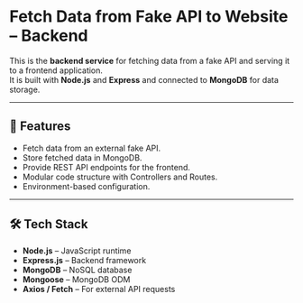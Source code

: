 # Fetch Data from Fake API to Website – Backend

This is the **backend service** for fetching data from a fake API and serving it to a frontend application.  
It is built with **Node.js** and **Express** and connected to **MongoDB** for data storage.

---

## 🚀 Features
- Fetch data from an external fake API.
- Store fetched data in MongoDB.
- Provide REST API endpoints for the frontend.
- Modular code structure with Controllers and Routes.
- Environment-based configuration.

---

## 🛠 Tech Stack
- **Node.js** – JavaScript runtime
- **Express.js** – Backend framework
- **MongoDB** – NoSQL database
- **Mongoose** – MongoDB ODM
- **Axios / Fetch** – For external API requests


